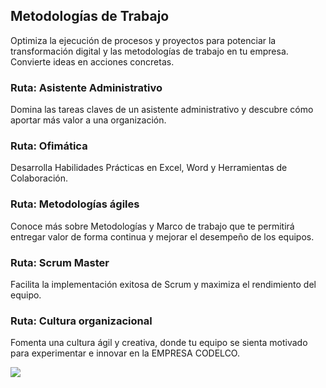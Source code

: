## Metodologías de Trabajo

Optimiza la ejecución de procesos y proyectos para potenciar la transformación digital y las metodologías de trabajo en tu empresa. Convierte ideas en acciones concretas.

### Ruta: Asistente Administrativo

Domina las tareas claves de un asistente administrativo y descubre cómo aportar más valor a una organización.



### Ruta: Ofimática

Desarrolla Habilidades Prácticas en Excel, Word y Herramientas de Colaboración.



### Ruta: Metodologías ágiles

Conoce más sobre Metodologías y Marco de trabajo que te permitirá entregar valor de forma continua y mejorar el desempeño de los equipos.



### Ruta: Scrum Master

Facilita la implementación exitosa de Scrum y maximiza el rendimiento del equipo.

### Ruta: Cultura organizacional

Fomenta una cultura ágil y creativa, donde tu equipo se sienta motivado para experimentar e innovar en la EMPRESA CODELCO.

![](http://www.plantuml.com/plantuml/png/ZLHDR-Cs4BthLxogXtK0EUvXJpu4wzX6Du6Tg6kdsI9O62DgR0z2aG99vGD5VrL_GlzOGTboOdUnw6quCtoFysQ6oISVo8McqibFOfHkIiOsXDeF1mD7p-SR2TkcQ3mxPKrW4ywLhGQr9XFlz7qejHI3yST-7brtyzcW8X_O3SOVLsDh0ebXTrv7_EG39hmM8qh--TkWP0tsGRHDPgC_Rk-Mg_khvUVLRFhhz6RIE-kSozjyDRczl-cTHO2SdRU6VB8pUghnmLRiCgJZlPbcI4Ve0h1hX2sZ8FE8PmbRr3i8lNEHKhOnmQSj_49yu8fGCgvCO6Suu9BCevXDidYDiTMbRKn9xhLNx8rVCgIdoTWbfsVuCm4EElIUkQ2wpf3USu5HNMjH5CIQ-EPhUg8CYzh5-_FVnz4tOIrFx3nye20A-nw0JDbMTU0jEjvyb9uTKVgQCgGBCHlDo6d3t-DTA2Tro30ocqPJAs7kx9EKx45QjrnoohLkZ8eWf2Mydh1MjX3DexRMUMj7seWx_Zd3Lwh8YJcYqL99uFB_e4-ANac12l8SDTgR4Mtnsmn7vs0TUyJnXPYrTLLRTWPgmXRASSac26cVWOCwFoc2Qecpb5zzlrKJgnxvMAiVQuGd8OpogvOc0JxW2sjIOWtx16yZsx_0Rb0mn9rlO_jp_mA-9WpH3KQ2rj6_0DMoJyV3zUBsPl1vkSmNtnAqaVu5Eiamn1UcqcFjRDLEqhEJm1x1uk5wSZcETmxz-n7qN-zMneDVOktMTuioVGazhaZqxfmXdVRd9BhRZJWPefprTXqmVL5RCfjTqzYK7joFT-DUliEhICpQKHNxFk_iqwLxwxkoZW-jUDV_tRA_YH_t2lu_XUo5UrS4XZXw7HuMysN-hSiyFEyWrzVvh5Ch-SIcZF_Wlm00)

